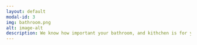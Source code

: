 ```yaml
---
layout: default
modal-id: 3
img: bathroom.png
alt: image-alt
description: We know how important your bathroom, and kithchen is for your daily life. Creating the perfect kitchen or bathroom starts with Almeida Renovations. Simple remodelling or a full new design, your bathroom is used everyday and deserves to look great. Hand tiled showers, new cabinets, and  backsplashes is just some of the extensive renovations we offer for your kitchen and bathroom. Contact us today to see how we can provide you with your dream kitchen or bathroom!
---
```

